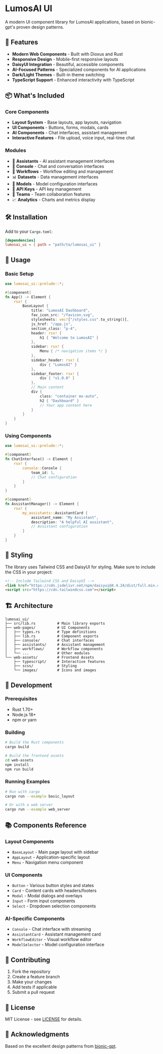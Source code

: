 # LumosAI UI

A modern UI component library for LumosAI applications, based on bionic-gpt's proven design patterns.

## 🚀 Features

- **Modern Web Components** - Built with Dioxus and Rust
- **Responsive Design** - Mobile-first responsive layouts
- **DaisyUI Integration** - Beautiful, accessible components
- **AI-Focused Patterns** - Specialized components for AI applications
- **Dark/Light Themes** - Built-in theme switching
- **TypeScript Support** - Enhanced interactivity with TypeScript

## 📦 What's Included

### Core Components
- **Layout System** - Base layouts, app layouts, navigation
- **UI Components** - Buttons, forms, modals, cards
- **AI Components** - Chat interfaces, assistant management
- **Interactive Features** - File upload, voice input, real-time chat

### Modules
- 🤖 **Assistants** - AI assistant management interfaces
- 💬 **Console** - Chat and conversation interfaces  
- 🔄 **Workflows** - Workflow editing and management
- 📊 **Datasets** - Data management interfaces
- 🔧 **Models** - Model configuration interfaces
- 🔑 **API Keys** - API key management
- 👥 **Teams** - Team collaboration features
- 📈 **Analytics** - Charts and metrics display

## 🛠️ Installation

Add to your `Cargo.toml`:

```toml
[dependencies]
lumosai_ui = { path = "path/to/lumosai_ui" }
```

## 📖 Usage

### Basic Setup

```rust
use lumosai_ui::prelude::*;

#[component]
fn App() -> Element {
    rsx! {
        BaseLayout {
            title: "LumosAI Dashboard",
            fav_icon_src: "/favicon.svg",
            stylesheets: vec!["/styles.css".to_string()],
            js_href: "/app.js",
            section_class: "p-4",
            header: rsx! {
                h1 { "Welcome to LumosAI" }
            },
            sidebar: rsx! {
                Menu { /* navigation items */ }
            },
            sidebar_header: rsx! {
                div { "LumosAI" }
            },
            sidebar_footer: rsx! {
                div { "v1.0.0" }
            },
            // Main content
            div {
                class: "container mx-auto",
                h2 { "Dashboard" }
                // Your app content here
            }
        }
    }
}
```

### Using Components

```rust
use lumosai_ui::prelude::*;

#[component]
fn ChatInterface() -> Element {
    rsx! {
        console::Console {
            team_id: 1,
            // Chat configuration
        }
    }
}

#[component]
fn AssistantManager() -> Element {
    rsx! {
        my_assistants::AssistantCard {
            assistant_name: "My Assistant",
            description: "A helpful AI assistant",
            // Assistant configuration
        }
    }
}
```

## 🎨 Styling

The library uses Tailwind CSS and DaisyUI for styling. Make sure to include the CSS in your project:

```html
<!-- Include Tailwind CSS and DaisyUI -->
<link href="https://cdn.jsdelivr.net/npm/daisyui@4.4.24/dist/full.min.css" rel="stylesheet" type="text/css" />
<script src="https://cdn.tailwindcss.com"></script>
```

## 🏗️ Architecture

```
lumosai_ui/
├── src/lib.rs          # Main library exports
├── web-pages/          # UI Components
│   ├── types.rs        # Type definitions
│   ├── lib.rs          # Component exports
│   ├── console/        # Chat interfaces
│   ├── assistants/     # Assistant management
│   ├── workflows/      # Workflow components
│   └── ...             # Other modules
└── web-assets/         # Frontend Assets
    ├── typescript/     # Interactive features
    ├── scss/           # Styling
    └── images/         # Icons and images
```

## 🔧 Development

### Prerequisites
- Rust 1.70+
- Node.js 18+
- npm or yarn

### Building

```bash
# Build the Rust components
cargo build

# Build the frontend assets
cd web-assets
npm install
npm run build
```

### Running Examples

```bash
# Run with cargo
cargo run --example basic_layout

# Or with a web server
cargo run --example web_server
```

## 📚 Components Reference

### Layout Components
- `BaseLayout` - Main page layout with sidebar
- `AppLayout` - Application-specific layout
- `Menu` - Navigation menu component

### UI Components  
- `Button` - Various button styles and states
- `Card` - Content cards with headers/footers
- `Modal` - Modal dialogs and overlays
- `Input` - Form input components
- `Select` - Dropdown selection components

### AI-Specific Components
- `Console` - Chat interface with streaming
- `AssistantCard` - Assistant management card
- `WorkflowEditor` - Visual workflow editor
- `ModelSelector` - Model configuration interface

## 🤝 Contributing

1. Fork the repository
2. Create a feature branch
3. Make your changes
4. Add tests if applicable
5. Submit a pull request

## 📄 License

MIT License - see [LICENSE](LICENSE) for details.

## 🙏 Acknowledgments

Based on the excellent design patterns from [bionic-gpt](https://github.com/bionic-gpt/bionic-gpt).
